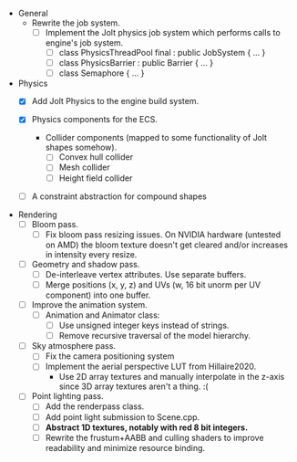 - General
  - Rewrite the job system.
    - [ ] Implement the Jolt physics job system which performs calls to engine's job system.
      - [ ] class PhysicsThreadPool final : public JobSystem { ... }
      - [ ] class PhysicsBarrier : public Barrier { ... }
      - [ ] class Semaphore { ... }

- Physics
  - [x] Add Jolt Physics to the engine build system.

  - [x] Physics components for the ECS.
    - Collider components (mapped to some functionality of Jolt shapes somehow).
      - [ ] Convex hull collider
      - [ ] Mesh collider
      - [ ] Height field collider

  - [ ] A constraint abstraction for compound shapes

- Rendering
  - [ ] Bloom pass.
      - [ ] Fix bloom pass resizing issues. On NVIDIA hardware (untested on AMD)
      the bloom texture doesn't get cleared and/or increases in intensity every resize.

  - [ ] Geometry and shadow pass.
      - [ ] De-interleave vertex attributes. Use separate buffers.
      - [ ] Merge positions (x, y, z) and UVs (w, 16 bit unorm per UV component) into one buffer.

  - [ ] Improve the animation system.
    - [ ] Animation and Animator class:
      - [ ] Use unsigned integer keys instead of strings.
      - [ ] Remove recursive traversal of the model hierarchy.

  - [ ] Sky atmosphere pass.
    - [ ] Fix the camera positioning system
    - [ ] Implement the aerial perspective LUT from Hillaire2020.
      - Use 2D array textures and manually interpolate in the z-axis since 3D array
      textures aren't a thing. :(

  - [ ] Point lighting pass.
    - [ ] Add the renderpass class.
    - [ ] Add point light submission to Scene.cpp.
    - [ ] **Abstract 1D textures, notably with red 8 bit integers.**
    - [ ] Rewrite the frustum+AABB and culling shaders to improve readability and
    minimize resource binding.
